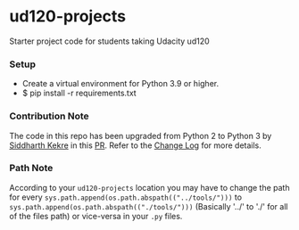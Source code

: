 ud120-projects
==============

Starter project code for students taking Udacity ud120

### Setup
- Create a virtual environment for Python 3.9 or higher.
- $ pip install -r requirements.txt

### Contribution Note
The code in this repo has been upgraded from Python 2 to Python 3 by [Siddharth Kekre](https://github.com/iSiddharth20) in this [PR](https://github.com/udacity/ud120-projects/pull/302). Refer to the [Change Log](https://github.com/iSiddharth20/ud120-projects/blob/master/CHANGELOG.md) for more details. 

### Path Note
According to your `ud120-projects` location you may have to change the path for every `sys.path.append(os.path.abspath(("../tools/")))` to `sys.path.append(os.path.abspath(("./tools/")))` (Basically '../' to './' for all of the files path) or vice-versa in your `.py` files.
